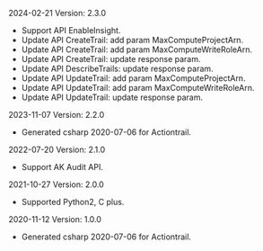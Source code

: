 2024-02-21 Version: 2.3.0
- Support API EnableInsight.
- Update API CreateTrail: add param MaxComputeProjectArn.
- Update API CreateTrail: add param MaxComputeWriteRoleArn.
- Update API CreateTrail: update response param.
- Update API DescribeTrails: update response param.
- Update API UpdateTrail: add param MaxComputeProjectArn.
- Update API UpdateTrail: add param MaxComputeWriteRoleArn.
- Update API UpdateTrail: update response param.


2023-11-07 Version: 2.2.0
- Generated csharp 2020-07-06 for Actiontrail.

2022-07-20 Version: 2.1.0
- Support AK Audit API.

2021-10-27 Version: 2.0.0
- Supported Python2, C plus.

2020-11-12 Version: 1.0.0
- Generated csharp 2020-07-06 for Actiontrail.

